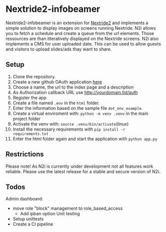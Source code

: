 # Nextride2-infobeamer
Nextride2-infobeamer is an extension for [Nextride2](https://github.com/HackerspaceBielefeld/Nextride2) and implements a simple solution to display images on screens running Nextride.
N2i allows you to fetch a schedule and create a queue from the url elements. Those ressources are than itteratively displayed on the Nextride screens.
N2i also implements a CMS for user uploaded date. This can be used to allow guests and visitors to upload slides/ads thay want to share.

## Setup
1. Clone the repository.
2. Create a new github OAuth application [here](https://github.com/settings/applications/new)
3. Choose a name, the url to the index page and a description
4. As Authorization callback URL use http://yourdomain.tld/auth
5. Register the app
6. Create a file named `.env` in the `html` folder.
7. Enter the information based on the sample file `dot_env_example`.
8. Create a virtual enviroment with: `python -m venv .venv` in the main project folder
9. Activate the venv with: `source .venv/bin/activate`(linux)
10. Install the necessary requirements with `pip install -r requirements.txt`
11. Enter the html folder again and start the application with `python app.py`

## Restrictions
Please note! As N2i is currently under development not all features work reliable.
Please use the latest release for a stable and secure version of N2i.


## Todos
Admin dashboard:
* move role "block" management to role_based_access
  * Add ipban option
Unit testing
* Setup unittests
* Create a CI pipeline